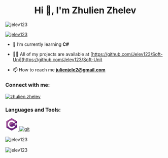 <h1 align="center">Hi 👋, I'm Zhulien Zhelev</h1>
<p align="left"> <img src="https://komarev.com/ghpvc/?username=jelev123&label=Profile%20views&color=0e75b6&style=flat" alt="jelev123" /> </p>

<p align="left"> <a href="https://github.com/ryo-ma/github-profile-trophy"><img src="https://github-profile-trophy.vercel.app/?username=jelev123" alt="jelev123" /></a> </p>

- 🌱 I’m currently learning **C#**

- 👨‍💻 All of my projects are available at [https://github.com/Jelev123/Soft-Uni](https://github.com/Jelev123/Soft-Uni)

- 📫 How to reach me **julienjele2@gmail.com**

<h3 align="left">Connect with me:</h3>
<p align="left">
<a href="https://fb.com/zhulien zhelev" target="blank"><img align="center" src="https://raw.githubusercontent.com/rahuldkjain/github-profile-readme-generator/neutral-icons/src/images/icons/Social/facebook.svg" alt="zhulien zhelev" height="30" width="40" /></a>
</p>

<h3 align="left">Languages and Tools:</h3>
<p align="left"> <a href="https://www.w3schools.com/cs/" target="_blank"> <img src="https://raw.githubusercontent.com/devicons/devicon/master/icons/csharp/csharp-original.svg" alt="csharp" width="40" height="40"/> </a> <a href="https://git-scm.com/" target="_blank"> <img src="https://www.vectorlogo.zone/logos/git-scm/git-scm-icon.svg" alt="git" width="40" height="40"/> </a> </p>

<p><img align="center" src="https://github-readme-stats.vercel.app/api/top-langs?username=jelev123&show_icons=true&locale=en&layout=compact" alt="jelev123" /></p>

<p><img align="center" src="https://github-readme-streak-stats.herokuapp.com/?user=jelev123&" alt="jelev123" /></p>



